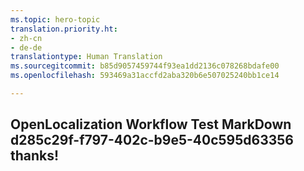 ```yaml
---
ms.topic: hero-topic
translation.priority.ht:
- zh-cn
- de-de
translationtype: Human Translation
ms.sourcegitcommit: b85d9057459744f93ea1dd2136c078268bdafe00
ms.openlocfilehash: 593469a31accfd2aba320b6e507025240bb1ce14

---
```

## OpenLocalization Workflow Test MarkDown d285c29f-f797-402c-b9e5-40c595d63356 thanks!



<!--HONumber=Aug16_HO5-->


